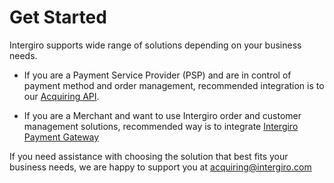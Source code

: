 # Get Started

Intergiro supports wide range of solutions depending on your business needs.

- If you are a Payment Service Provider (PSP) and are in control of payment method and order management, recommended integration is to our [Acquiring API](./acquiring/overview.html).

- If you are a Merchant and want to use Intergiro order and customer management solutions, recommended way is to integrate  [Intergiro Payment Gateway](./psp/overview.html)

If you need assistance with choosing the solution that best fits your business needs, we are happy to support you at [acquiring@intergiro.com](mailto:acquiring@intergiro.com)

<!--- 
| API           | Subset                                                      | Acquiring          | Order                | Subscription         |
|---------------|-------------------------------------------------------------|--------------------|----------------------|----------------------|
| Acquiring     | [Authorization API](../authorization/create.html)           | yes                |                      |                      |
| Acquiring,PSP | [3D Secure API](../3d-secure/introduction.html)             | yes                | Custom UI (optional) | Custom UI (optional) |
| PSP           | [Order API](../order/create.html)                           |                    | Custom UI (optional) |                      |
| PSP           | [Customer API](../customer/create.html)                     |                    |                      | yes                  |
| PSP           | [Customer Subscription API](../customer/subscriptions.html) |                    |                      | yes                  |
| Acquiring,PSP | [Card API](../card-api/create.html)                         | optional           |                      |                      |
| PSP           | [Registration UI](../customer/registration-ui.html)         |                    |                      | Standard UI          |
| PSP           | [Checkout UI](../checkout/embed.html)                       |                    | Standard UI          |                      |
| Acquiring,PSP | [Card Input UI](../card-input/embed.html)                   | Minimize PCI scope | Custom UI (optional) | Custom UI (optional) |

- Standard UI: A complete solution with our UI components.
- Custom UI: If you want to build your own UI, including some or none of our UI components.
- Minimize PCI scope: avoid handling card information.

All endpoints uses JWT tokens for authentication ([Read more here](./authentication.html)).
-->